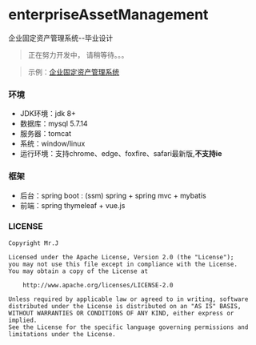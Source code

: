 # enterpriseAssetManagement
企业固定资产管理系统--毕业设计
 
> 正在努力开发中， 请稍等待。。。  

> 示例：[企业固定资产管理系统](http://118.89.149.180:8080)

### 环境
- JDK环境：jdk 8+
- 数据库：mysql 5.7.14
- 服务器：tomcat
- 系统：window/linux
- 运行环境：支持chrome、edge、foxfire、safari最新版,**不支持ie**

### 框架
- 后台：spring boot : (ssm) spring + spring mvc + mybatis
- 前端：spring thymeleaf + vue.js

### LICENSE
```
Copyright Mr.J

Licensed under the Apache License, Version 2.0 (the "License");
you may not use this file except in compliance with the License.
You may obtain a copy of the License at

    http://www.apache.org/licenses/LICENSE-2.0

Unless required by applicable law or agreed to in writing, software
distributed under the License is distributed on an "AS IS" BASIS,
WITHOUT WARRANTIES OR CONDITIONS OF ANY KIND, either express or implied.
See the License for the specific language governing permissions and
limitations under the License.
```

